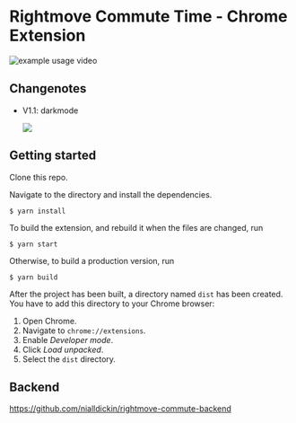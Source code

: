 # Rightmove Commute Time - Chrome Extension


![example usage video](https://j.gifs.com/XLmZ5g.gif)



## Changenotes

- V1.1: darkmode
  
  ![](https://user-images.githubusercontent.com/36296712/115534767-05217080-a290-11eb-9b48-91ce8da57b14.png)



## Getting started

Clone this repo.

Navigate to the directory and install the dependencies.

```
$ yarn install
```

To build the extension, and rebuild it when the files are changed, run

```
$ yarn start
```

Otherwise, to build a production version, run

```
$ yarn build
```

After the project has been built, a directory named `dist` has been created. You have to add this directory to your Chrome browser:

1. Open Chrome.
2. Navigate to `chrome://extensions`.
3. Enable _Developer mode_.
4. Click _Load unpacked_.
5. Select the `dist` directory.


## Backend

https://github.com/nialldickin/rightmove-commute-backend
